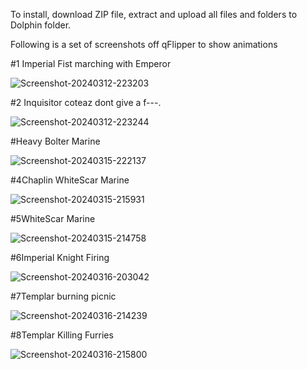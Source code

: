 To install, download ZIP file, extract and upload all files and folders to Dolphin folder.


Following is a set of screenshots off qFlipper to show animations

#1 Imperial Fist marching with Emperor

![Screenshot-20240312-223203](https://github.com/Scottarmy6/Flipper-animation/assets/118234418/13095b40-d9b6-4176-81b1-d99d419657a5)

#2 Inquisitor coteaz dont give a f---.

![Screenshot-20240312-223244](https://github.com/Scottarmy6/Flipper-animation/assets/118234418/efc559c2-4777-47e8-a294-5937668ac420)

#Heavy Bolter Marine

![Screenshot-20240315-222137](https://github.com/Scottarmy6/Flipper-animation/assets/118234418/71decbae-09d5-4a9e-9085-f5014fdf7863)

#4Chaplin WhiteScar Marine

![Screenshot-20240315-215931](https://github.com/Scottarmy6/Flipper-animation/assets/118234418/00b36643-823f-4667-aa82-24855576ff85)

#5WhiteScar Marine

![Screenshot-20240315-214758](https://github.com/Scottarmy6/Flipper-animation/assets/118234418/4a19c59c-ac5a-41ea-b741-73f6b040f884)

#6Imperial Knight Firing

![Screenshot-20240316-203042](https://github.com/Scottarmy6/Flipper-animation/assets/118234418/6a641147-3e35-4bc0-a6df-f7faa5253e4e)

#7Templar burning picnic

![Screenshot-20240316-214239](https://github.com/Scottarmy6/Flipper-animation/assets/118234418/b7b5d2d1-439f-4d1f-8932-c0d6f99566cb)

#8Templar Killing Furries

![Screenshot-20240316-215800](https://github.com/Scottarmy6/Flipper-animation/assets/118234418/22359739-25b1-4330-ae85-4853c6fd9d81)


